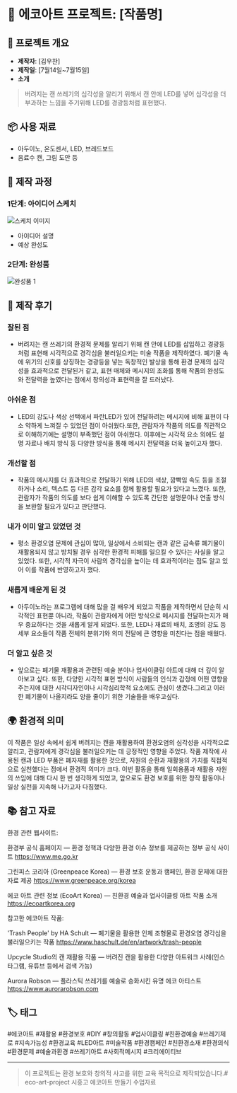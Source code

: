 # 🌱 에코아트 프로젝트: [작품명]

## 📖 프로젝트 개요
- **제작자**: [김우찬]
- **제작일**: [7월14일~7월15일]
- **소개**
> 버려지는 캔 쓰레기의 심각성을 알리기 위해서 캔 안에 LED를 넣어 심각성을 더 부과하는 느낌을 주기위해 LED를 경광등처럼 표현했다.

## 📦 사용 재료
- 아두이노, 온도센서, LED, 브레드보드
- 음료수 캔, 그림 도안 등

## 🔧 제작 과정

### 1단계: 아이디어 스케치
![스케치 이미지](sketch.jpg)
- 아이디어 설명
- 예상 완성도

### 2단계: 완성품
![완성품 1](final1.jpg)

## 💭 제작 후기
### 잘된 점
- 버려지는 캔 쓰레기의 환경적 문제를 알리기 위해 캔 안에 LED를 삽입하고 경광등처럼 표현해 시각적으로 경각심을 불러일으키는 미술 작품을 제작하였다. 폐기물 속에 위기의 신호를 상징하는 경광등을 넣는 독창적인 발상을 통해 환경 문제의 심각성을 효과적으로 전달된거 같고, 표현 매체와 메시지의 조화를 통해 작품의 완성도와 전달력을 높였다는 점에서 창의성과 표현력을 잘 드러났다.

### 아쉬운 점
- LED의 강도나 색상 선택에서 파란LED가 있어 전달하려는 메시지에 비해 표현이 다소 약하게 느껴질 수 있었던 점이 아쉬웠다.또한, 관람자가 작품의 의도를 직관적으로 이해하기에는 설명이 부족했던 점이 아쉬웠다. 이후에는 시각적 요소 외에도 설명 자료나 배치 방식 등 다양한 방식을 통해 메시지 전달력을 더욱 높이고자 했다.



### 개선할 점
- 작품의 메시지를 더 효과적으로 전달하기 위해 LED의 색상, 깜빡임 속도 등을 조절하거나 소리, 텍스트 등 다른 감각 요소를 함께 활용할 필요가 있다고 느꼈다. 또한, 관람자가 작품의 의도를 보다 쉽게 이해할 수 있도록 간단한 설명문이나 연출 방식을 보완할 필요가 있다고 판단했다.


### 내가 이미 알고 있었던 것
- 평소 환경오염 문제에 관심이 많아, 일상에서 소비되는 캔과 같은 금속류 폐기물이 재활용되지 않고 방치될 경우 심각한 환경적 피해를 일으킬 수 있다는 사실을 알고 있었다. 또한, 시각적 자극이 사람의 경각심을 높이는 데 효과적이라는 점도 알고 있어 이를 작품에 반영하고자 했다.



### 새롭게 배운게 된 것
- 아두이노라는 프로그램에 대해 많을 걸 배우게 되었고 작품을 제작하면서 단순히 시각적인 표현뿐 아니라, 작품이 관람자에게 어떤 방식으로 메시지를 전달하는지가 매우 중요하다는 것을 새롭게 알게 되었다. 또한, LED나 재료의 배치, 조명의 강도 등 세부 요소들이 작품 전체의 분위기와 의미 전달에 큰 영향을 미친다는 점을 배웠다.

### 더 알고 싶은 것
- 앞으로는 폐기물 재활용과 관련된 예술 분야나 업사이클링 아트에 대해 더 깊이 알아보고 싶다. 또한, 다양한 시각적 표현 방식이 사람들의 인식과 감정에 어떤 영향을 주는지에 대한 시각디자인이나 시각심리학적 요소에도 관심이 생겼다.그리고 이러한 폐기물이 나올지라도 양을 줄이기 위한 기술들을 배우고싶다. 


## 🌍 환경적 의미
이 작품은 일상 속에서 쉽게 버려지는 캔을 재활용하여 환경오염의 심각성을 시각적으로 알리고, 관람자에게 경각심을 불러일으키는 데 긍정적인 영향을 주었다. 작품 제작에 사용된 캔과 LED 부품은 폐자재를 활용한 것으로, 자원의 순환과 재활용의 가치를 직접적으로 실천했다는 점에서 환경적 의미가 크다. 이번 활동을 통해 일회용품과 재활용 자원의 쓰임에 대해 다시 한 번 생각하게 되었고, 앞으로도 환경 보호를 위한 창작 활동이나 일상 실천을 지속해 나가고자 다짐했다.



## 📚 참고 자료
환경 관련 웹사이트:

환경부 공식 홈페이지 — 환경 정책과 다양한 환경 이슈 정보를 제공하는 정부 공식 사이트
https://www.me.go.kr

그린피스 코리아 (Greenpeace Korea) — 환경 보호 운동과 캠페인, 환경 문제에 대한 자료 제공
https://www.greenpeace.org/korea

에코 아트 관련 정보 (EcoArt Korea) — 친환경 예술과 업사이클링 아트 작품 소개
https://ecoartkorea.org

참고한 에코아트 작품:

'Trash People' by HA Schult — 폐기물을 활용한 인체 조형물로 환경오염 경각심을 불러일으키는 작품
https://www.haschult.de/en/artwork/trash-people

Upcycle Studio의 캔 재활용 작품 — 버려진 캔을 활용한 다양한 아트워크 사례(인스타그램, 유튜브 등에서 검색 가능)

Aurora Robson — 플라스틱 쓰레기를 예술로 승화시킨 유명 에코 아티스트
https://www.aurorarobson.com

## 🏷️ 태그
#에코아트 #재활용 #환경보호 #DIY #창의활동
#업사이클링 #친환경예술 #쓰레기제로 #지속가능성 #환경교육
#LED아트 #미술작품 #환경캠페인 #친환경소재 #환경의식
#환경문제 #예술과환경 #쓰레기아트 #사회적메시지 #크리에이티브

---

> 이 프로젝트는 환경 보호와 창의적 사고를 위한 교육 목적으로 제작되었습니다.# eco-art-project
시흥고 에코아트 만들기 수업자료
